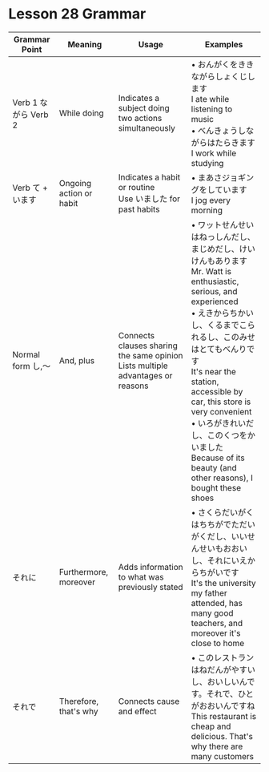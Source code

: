 # Lesson 28 Grammar

| Grammar Point        | Meaning                 | Usage                                                                             | Examples                                                                                                                                                                                                                                                                                                                                                                             |
| -------------------- | ----------------------- | --------------------------------------------------------------------------------- | ------------------------------------------------------------------------------------------------------------------------------------------------------------------------------------------------------------------------------------------------------------------------------------------------------------------------------------------------------------------------------------ |
| Verb 1 ながら Verb 2 | While doing             | Indicates a subject doing two actions simultaneously                              | • おんがくをききながらしょくじします<br>I ate while listening to music<br>• べんきょうしながらはたらきます<br>I work while studying                                                                                                                                                                                                                                                  |
| Verb て + います     | Ongoing action or habit | Indicates a habit or routine<br>Use いました for past habits                      | • まあさジョギングをしています<br>I jog every morning                                                                                                                                                                                                                                                                                                                                |
| Normal form し,～    | And, plus               | Connects clauses sharing the same opinion<br>Lists multiple advantages or reasons | • ワットせんせいはねっしんだし、まじめだし、けいけんもあります<br>Mr. Watt is enthusiastic, serious, and experienced<br>• えきからちかいし、くるまでこられるし、このみせはとてもべんりです<br>It's near the station, accessible by car, this store is very convenient<br>• いろがきれいだし、このくつをかいました<br>Because of its beauty (and other reasons), I bought these shoes |
| それに               | Furthermore, moreover   | Adds information to what was previously stated                                    | • さくらだいがくはちちがでただいがくだし、いいせんせいもおおいし、それにいえからちがいです<br>It's the university my father attended, has many good teachers, and moreover it's close to home                                                                                                                                                                                        |
| それで               | Therefore, that's why   | Connects cause and effect                                                         | • このレストランはねだんがやすいし、おいしいんです。それで、ひとがおおいんですね<br>This restaurant is cheap and delicious. That's why there are many customers                                                                                                                                                                                                                      |
